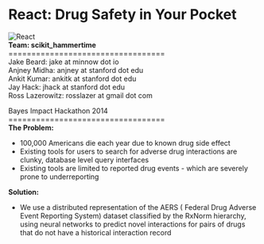 ## <h1>React: Drug Safety in Your Pocket</h1>

![React](http://i.imgur.com/LVCxUoM.png)<br>
**Team: scikit_hammertime**<br>
==================================<br>
Jake Beard: jake at minnow dot io <br>
Anjney Midha: anjney at stanford dot edu<br>
Ankit Kumar: ankitk at stanford dot edu<br>
Jay Hack: jhack at stanford dot edu<br>
Ross Lazerowitz: rosslazer at gmail dot com<br>

Bayes Impact Hackathon 2014<br>
==================================<br>
**The Problem:**<br>
- 100,000 Americans die each year due to known drug side effect
- Existing tools for users to search for adverse drug interactions are clunky, database level query interfaces
- Existing tools are limited to reported drug events - which are severely prone to underreporting

**Solution:**<br>
- We use a distributed representation of the AERS ( Federal Drug Adverse Event Reporting System) dataset classified by the RxNorm hierarchy, using neural networks to predict novel interactions for pairs of drugs that do not have a historical interaction record